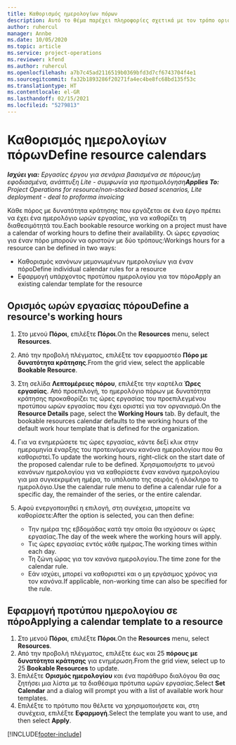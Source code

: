 ```yaml
---
title: Καθορισμός ημερολογίων πόρων
description: Αυτό το θέμα παρέχει πληροφορίες σχετικά με τον τρόπο ορισμού των ημερολογίων ώρας εργασίας για πόρους στο Project Operations.
author: ruhercul
manager: Annbe
ms.date: 10/05/2020
ms.topic: article
ms.service: project-operations
ms.reviewer: kfend
ms.author: ruhercul
ms.openlocfilehash: a7b7c45ad2116519b0369bfd3d7cf6743704f4e1
ms.sourcegitcommit: fa32b1893286f20271fa4ec4be8fc68bd135f53c
ms.translationtype: HT
ms.contentlocale: el-GR
ms.lasthandoff: 02/15/2021
ms.locfileid: "5279813"
---
```

# <a name="define-resource-calendars"></a><span data-ttu-id="cbe03-103">Καθορισμός ημερολογίων πόρων</span><span class="sxs-lookup"><span data-stu-id="cbe03-103">Define resource calendars</span></span>

<span data-ttu-id="cbe03-104">_**Ισχύει για:** Εργασίες έργου για σενάρια βασισμένα σε πόρους/μη εφοδιασμένα, ανάπτυξη Lite - συμφωνία για προτιμολόγηση_</span><span class="sxs-lookup"><span data-stu-id="cbe03-104">_**Applies To:** Project Operations for resource/non-stocked based scenarios, Lite deployment - deal to proforma invoicing_</span></span>

<span data-ttu-id="cbe03-105">Κάθε πόρος με δυνατότητα κράτησης που εργάζεται σε ένα έργο πρέπει να έχει ένα ημερολόγιο ωρών εργασίας, για να καθορίζει τη διαθεσιμότητά του.</span><span class="sxs-lookup"><span data-stu-id="cbe03-105">Each bookable resource working on a project must have a calendar of working hours to define their availability.</span></span> <span data-ttu-id="cbe03-106">Οι ώρες εργασίας για έναν πόρο μπορούν να οριστούν με δύο τρόπους:</span><span class="sxs-lookup"><span data-stu-id="cbe03-106">Workings hours for a resource can be defined in two ways:</span></span> 

   - <span data-ttu-id="cbe03-107">Καθορισμός κανόνων μεμονωμένων ημερολογίων για έναν πόρο</span><span class="sxs-lookup"><span data-stu-id="cbe03-107">Define individual calendar rules for a resource</span></span>
   - <span data-ttu-id="cbe03-108">Εφαρμογή υπάρχοντος προτύπου ημερολογίου για τον πόρο</span><span class="sxs-lookup"><span data-stu-id="cbe03-108">Apply an existing calendar template for the resource</span></span>

## <a name="define-a-resources-working-hours"></a><span data-ttu-id="cbe03-109">Ορισμός ωρών εργασίας πόρου</span><span class="sxs-lookup"><span data-stu-id="cbe03-109">Define a resource's working hours</span></span>

1. <span data-ttu-id="cbe03-110">Στο μενού **Πόροι**, επιλέξτε **Πόροι**.</span><span class="sxs-lookup"><span data-stu-id="cbe03-110">On the **Resources** menu, select **Resources**.</span></span>
2. <span data-ttu-id="cbe03-111">Από την προβολή πλέγματος, επιλέξτε τον εφαρμοστέο **Πόρο με δυνατότητα κράτησης**.</span><span class="sxs-lookup"><span data-stu-id="cbe03-111">From the grid view, select the applicable **Bookable Resource**.</span></span>
3. <span data-ttu-id="cbe03-112">Στη σελίδα **Λεπτομέρειες πόρου**, επιλέξτε την καρτέλα **Ώρες εργασίας**. Από προεπιλογή, το ημερολόγιο πόρων με δυνατότητα κράτησης προκαθορίζει τις ώρες εργασίας του προεπιλεγμένου προτύπου ωρών εργασίας που έχει οριστεί για τον οργανισμό.</span><span class="sxs-lookup"><span data-stu-id="cbe03-112">On the **Resource Details** page, select the **Working Hours** tab. By default, the bookable resources calendar defaults to the working hours of the default work hour template that is defined for the organization.</span></span>
4. <span data-ttu-id="cbe03-113">Για να ενημερώσετε τις ώρες εργασίας, κάντε δεξί κλικ στην ημερομηνία έναρξης του προτεινόμενου κανόνα ημερολογίου που θα καθοριστεί.</span><span class="sxs-lookup"><span data-stu-id="cbe03-113">To update the working hours, right-click on the start date of the proposed calendar rule to be defined.</span></span> <span data-ttu-id="cbe03-114">Χρησιμοποιήστε το μενού κανόνων ημερολογίου για να καθορίσετε έναν κανόνα ημερολογίου για μια συγκεκριμένη ημέρα, το υπόλοιπο της σειράς ή ολόκληρο το ημερολόγιο.</span><span class="sxs-lookup"><span data-stu-id="cbe03-114">Use the calendar rule menu to define a calendar rule for a specific day, the remainder of the series, or the entire calendar.</span></span>
5. <span data-ttu-id="cbe03-115">Αφού ενεργοποιηθεί η επιλογή, στη συνέχεια, μπορείτε να καθορίσετε:</span><span class="sxs-lookup"><span data-stu-id="cbe03-115">After the option is selected, you can then define:</span></span>

    - <span data-ttu-id="cbe03-116">Την ημέρα της εβδομάδας κατά την οποία θα ισχύσουν οι ώρες εργασίας.</span><span class="sxs-lookup"><span data-stu-id="cbe03-116">The day of the week where the working hours will apply.</span></span>
    - <span data-ttu-id="cbe03-117">Τις ώρες εργασίας εντός κάθε ημέρας.</span><span class="sxs-lookup"><span data-stu-id="cbe03-117">The working times within each day.</span></span>
    - <span data-ttu-id="cbe03-118">Τη ζώνη ώρας για τον κανόνα ημερολογίου.</span><span class="sxs-lookup"><span data-stu-id="cbe03-118">The time zone for the calendar rule.</span></span>
    - <span data-ttu-id="cbe03-119">Εάν ισχύει, μπορεί να καθοριστεί και ο μη εργάσιμος χρόνος για τον κανόνα.</span><span class="sxs-lookup"><span data-stu-id="cbe03-119">If applicable, non-working time can also be specified for the rule.</span></span>

## <a name="applying-a-calendar-template-to-a-resource"></a><span data-ttu-id="cbe03-120">Εφαρμογή προτύπου ημερολογίου σε πόρο</span><span class="sxs-lookup"><span data-stu-id="cbe03-120">Applying a calendar template to a resource</span></span>

1. <span data-ttu-id="cbe03-121">Στο μενού **Πόροι**, επιλέξτε **Πόροι**.</span><span class="sxs-lookup"><span data-stu-id="cbe03-121">On the **Resources** menu, select **Resources**.</span></span>
2. <span data-ttu-id="cbe03-122">Από την προβολή πλέγματος, επιλέξτε έως και 25 **πόρους με δυνατότητα κράτησης** για ενημέρωση.</span><span class="sxs-lookup"><span data-stu-id="cbe03-122">From the grid view, select up to 25 **Bookable Resources** to update.</span></span>
3. <span data-ttu-id="cbe03-123">Επιλέξτε **Ορισμός ημερολογίου** και ένα παράθυρο διαλόγου θα σας ζητήσει μια λίστα με τα διαθέσιμα πρότυπα ωρών εργασίας.</span><span class="sxs-lookup"><span data-stu-id="cbe03-123">Select **Set Calendar** and a dialog will prompt you with a list of available work hour templates.</span></span>
4. <span data-ttu-id="cbe03-124">Επιλέξτε το πρότυπο που θέλετε να χρησιμοποιήσετε και, στη συνέχεια, επιλέξτε **Εφαρμογή**.</span><span class="sxs-lookup"><span data-stu-id="cbe03-124">Select the template you want to use, and then select **Apply**.</span></span>


[!INCLUDE[footer-include](../includes/footer-banner.md)]